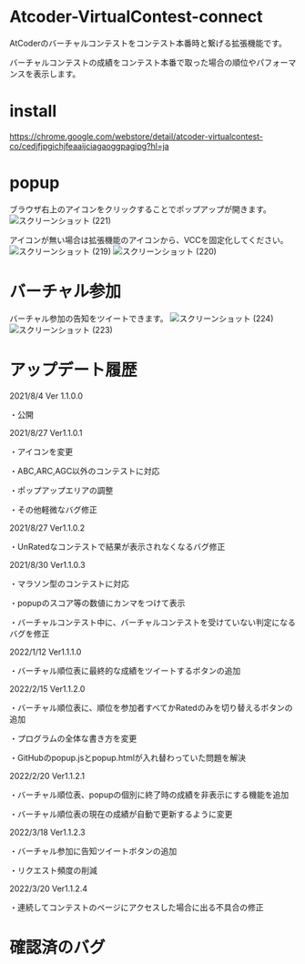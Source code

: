 # Atcoder-VirtualContest-connect

AtCoderのバーチャルコンテストをコンテスト本番時と繋げる拡張機能です。

バーチャルコンテストの成績をコンテスト本番で取った場合の順位やパフォーマンスを表示します。


# install
https://chrome.google.com/webstore/detail/atcoder-virtualcontest-co/cedjfjpgichjfeaaijciagaoggpagipg?hl=ja

# popup

ブラウザ右上のアイコンをクリックすることでポップアップが開きます。
![スクリーンショット (221)](https://user-images.githubusercontent.com/52631675/159134900-98af3653-a579-4b5e-86ef-beff9a7bc6cb.png)


アイコンが無い場合は拡張機能のアイコンから、VCCを固定化してください。
![スクリーンショット (219)](https://user-images.githubusercontent.com/52631675/159134904-cf662cca-a6be-4ce7-a249-bfcca177191b.png)
![スクリーンショット (220)](https://user-images.githubusercontent.com/52631675/159134908-12b1c6cd-a33c-4db9-abc4-ad58de0928f9.png)


# バーチャル参加
バーチャル参加の告知をツイートできます。
![スクリーンショット (224)](https://user-images.githubusercontent.com/52631675/159155495-98f9ca22-b52d-4781-8960-2f38ae03cbda.png)
![スクリーンショット (223)](https://user-images.githubusercontent.com/52631675/159155502-97ad25a0-dd13-4137-b130-600c7934b58a.png)



# アップデート履歴
2021/8/4 Ver 1.1.0.0

 ・公開

2021/8/27 Ver1.1.0.1

 ・アイコンを変更

 ・ABC,ARC,AGC以外のコンテストに対応
 
 ・ポップアップエリアの調整
 
 ・その他軽微なバグ修正
 
2021/8/27 Ver1.1.0.2
 
 ・UnRatedなコンテストで結果が表示されなくなるバグ修正
 
2021/8/30 Ver1.1.0.3

 ・マラソン型のコンテストに対応
 
 ・popupのスコア等の数値にカンマをつけて表示
 
 ・バーチャルコンテスト中に、バーチャルコンテストを受けていない判定になるバグを修正
 
2022/1/12 Ver1.1.1.0

 ・バーチャル順位表に最終的な成績をツイートするボタンの追加
 
 2022/2/15 Ver1.1.2.0
 
 ・バーチャル順位表に、順位を参加者すべてかRatedのみを切り替えるボタンの追加
 
 ・プログラムの全体な書き方を変更
 
 ・GitHubのpopup.jsとpopup.htmlが入れ替わっていた問題を解決
 
 2022/2/20 Ver1.1.2.1
 
 ・バーチャル順位表、popupの個別に終了時の成績を非表示にする機能を追加
 
 ・バーチャル順位表の現在の成績が自動で更新するように変更
 
 2022/3/18 Ver1.1.2.3
 
 ・バーチャル参加に告知ツイートボタンの追加
 
 ・リクエスト頻度の削減
 
 2022/3/20 Ver1.1.2.4
 
 ・連続してコンテストのページにアクセスした場合に出る不具合の修正
 

# 確認済のバグ
